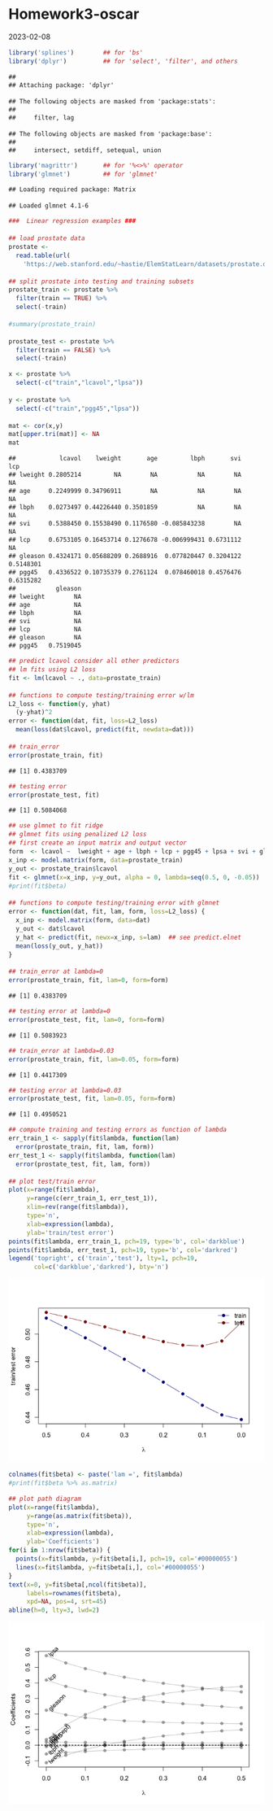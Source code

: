 Homework3-oscar
================
2023-02-08

``` r
library('splines')        ## for 'bs'
library('dplyr')          ## for 'select', 'filter', and others
```

    ## 
    ## Attaching package: 'dplyr'

    ## The following objects are masked from 'package:stats':
    ## 
    ##     filter, lag

    ## The following objects are masked from 'package:base':
    ## 
    ##     intersect, setdiff, setequal, union

``` r
library('magrittr')       ## for '%<>%' operator
library('glmnet')         ## for 'glmnet'
```

    ## Loading required package: Matrix

    ## Loaded glmnet 4.1-6

``` r
###  Linear regression examples ###

## load prostate data
prostate <- 
  read.table(url(
    'https://web.stanford.edu/~hastie/ElemStatLearn/datasets/prostate.data'))

## split prostate into testing and training subsets
prostate_train <- prostate %>%
  filter(train == TRUE) %>% 
  select(-train)

#summary(prostate_train)

prostate_test <- prostate %>%
  filter(train == FALSE) %>% 
  select(-train)
```

``` r
x <- prostate %>%
  select(-c("train","lcavol","lpsa"))

y <- prostate %>%
  select(-c("train","pgg45","lpsa"))

mat <- cor(x,y)
mat[upper.tri(mat)] <- NA
mat
```

    ##            lcavol    lweight       age         lbph       svi       lcp
    ## lweight 0.2805214         NA        NA           NA        NA        NA
    ## age     0.2249999 0.34796911        NA           NA        NA        NA
    ## lbph    0.0273497 0.44226440 0.3501859           NA        NA        NA
    ## svi     0.5388450 0.15538490 0.1176580 -0.085843238        NA        NA
    ## lcp     0.6753105 0.16453714 0.1276678 -0.006999431 0.6731112        NA
    ## gleason 0.4324171 0.05688209 0.2688916  0.077820447 0.3204122 0.5148301
    ## pgg45   0.4336522 0.10735379 0.2761124  0.078460018 0.4576476 0.6315282
    ##           gleason
    ## lweight        NA
    ## age            NA
    ## lbph           NA
    ## svi            NA
    ## lcp            NA
    ## gleason        NA
    ## pgg45   0.7519045

``` r
## predict lcavol consider all other predictors
## lm fits using L2 loss
fit <- lm(lcavol ~ ., data=prostate_train)

## functions to compute testing/training error w/lm
L2_loss <- function(y, yhat)
  (y-yhat)^2
error <- function(dat, fit, loss=L2_loss)
  mean(loss(dat$lcavol, predict(fit, newdata=dat)))

## train_error 
error(prostate_train, fit)
```

    ## [1] 0.4383709

``` r
## testing error
error(prostate_test, fit)
```

    ## [1] 0.5084068

``` r
## use glmnet to fit ridge
## glmnet fits using penalized L2 loss
## first create an input matrix and output vector
form  <- lcavol ~  lweight + age + lbph + lcp + pgg45 + lpsa + svi + gleason
x_inp <- model.matrix(form, data=prostate_train)
y_out <- prostate_train$lcavol
fit <- glmnet(x=x_inp, y=y_out, alpha = 0, lambda=seq(0.5, 0, -0.05))
#print(fit$beta)

## functions to compute testing/training error with glmnet
error <- function(dat, fit, lam, form, loss=L2_loss) {
  x_inp <- model.matrix(form, data=dat)
  y_out <- dat$lcavol
  y_hat <- predict(fit, newx=x_inp, s=lam)  ## see predict.elnet
  mean(loss(y_out, y_hat))
}

## train_error at lambda=0
error(prostate_train, fit, lam=0, form=form)
```

    ## [1] 0.4383709

``` r
## testing error at lambda=0
error(prostate_test, fit, lam=0, form=form)
```

    ## [1] 0.5083923

``` r
## train_error at lambda=0.03
error(prostate_train, fit, lam=0.05, form=form)
```

    ## [1] 0.4417309

``` r
## testing error at lambda=0.03
error(prostate_test, fit, lam=0.05, form=form)
```

    ## [1] 0.4950521

``` r
## compute training and testing errors as function of lambda
err_train_1 <- sapply(fit$lambda, function(lam) 
  error(prostate_train, fit, lam, form))
err_test_1 <- sapply(fit$lambda, function(lam) 
  error(prostate_test, fit, lam, form))

## plot test/train error
plot(x=range(fit$lambda),
     y=range(c(err_train_1, err_test_1)),
     xlim=rev(range(fit$lambda)),
     type='n',
     xlab=expression(lambda),
     ylab='train/test error')
points(fit$lambda, err_train_1, pch=19, type='b', col='darkblue')
points(fit$lambda, err_test_1, pch=19, type='b', col='darkred')
legend('topright', c('train','test'), lty=1, pch=19,
       col=c('darkblue','darkred'), bty='n')
```

![](Homewrok3-oscar_files/figure-gfm/unnamed-chunk-4-1.png)<!-- -->

``` r
colnames(fit$beta) <- paste('lam =', fit$lambda)
#print(fit$beta %>% as.matrix)
```

``` r
## plot path diagram
plot(x=range(fit$lambda),
     y=range(as.matrix(fit$beta)),
     type='n',
     xlab=expression(lambda),
     ylab='Coefficients')
for(i in 1:nrow(fit$beta)) {
  points(x=fit$lambda, y=fit$beta[i,], pch=19, col='#00000055')
  lines(x=fit$lambda, y=fit$beta[i,], col='#00000055')
}
text(x=0, y=fit$beta[,ncol(fit$beta)], 
     labels=rownames(fit$beta),
     xpd=NA, pos=4, srt=45)
abline(h=0, lty=3, lwd=2)
```

![](Homewrok3-oscar_files/figure-gfm/unnamed-chunk-5-1.png)<!-- -->
